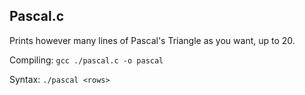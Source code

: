 ## Pascal.c

Prints however many lines of Pascal's Triangle as you want, up to 20.

Compiling: `gcc ./pascal.c -o pascal`

Syntax: `./pascal <rows>`